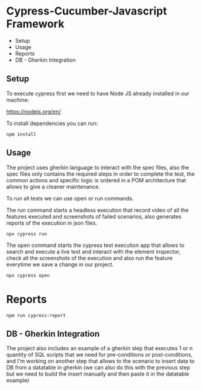# Cypress-Cucumber-Javascript Framework

* Setup
* Usage
* Reports
* DB - Gherkin Integration

## Setup

To execute cypress first we need to have Node JS already installed in our machine:

https://nodejs.org/en/

To install dependencies you can run:
```
npm install
```
## Usage

The project uses gherkin language to interact with the spec files, also the spec files only contains the required steps in order to complete the test, the common actions and specific logic is ordered in a POM architecture that allows to give a cleaner maintenance.

To run all tests we can use open or run commands.

The run command starts a headless execution that record video of all the features executed and screenshots of failed scenarios, also generates reports of the execution in json files.
```
npx cypress run
```
The open command starts the cypress test execution app that allows to search and execute a live test and interact with the element inspector, check all the screenshots of the execution and also run the feature everytime we save a change in our project.
```
npx cypress open
```
# Reports
```
npm run cypress:report
```
## DB - Gherkin Integration

The project also includes an example of a gherkin step that executes 1 or n quantity of SQL scripts that we need for pre-conditions or post-conditions, and I'm working on another step that allows to the scenario to insert data to DB from a datatable in gherkin (we can also do this with the previous step but we need to build the insert manually and then paste it in the datatable example)

